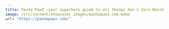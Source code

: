 ```yaml
---
title: Panda PawZ -your superhero guide to all things Zen n Zero Waste
image: /src/content/showcase/_images/pandapawz.com.webp
url: "https://pandapawz.com/"
---
```

